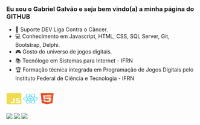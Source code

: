 ### Eu sou o Gabriel Galvão e seja bem vindo(a) a minha página do GITHUB

- 💼 Suporte DEV Liga Contra o Câncer.
- 💻 Conhecimento em Javascript, HTML, CSS, SQL Server, Git, Bootstrap, Delphi.
- 🎮 Gosto do universo de jogos digitais.
- 📚 Tecnólogo em Sistemas para Internet - IFRN
- 🏆 Formação técnica integrada em Programação de Jogos Digitais pelo Instituto Federal de Ciência e Tecnologia - IFRN


  
<div style="display: inline_block"><br>
  <img align="center" alt="GG-Js" height="30" width="40" src="https://raw.githubusercontent.com/devicons/devicon/master/icons/javascript/javascript-plain.svg">
  <img align="center" alt="GG-React" height="30" width="40" src="https://raw.githubusercontent.com/devicons/devicon/master/icons/react/react-original.svg">
  <img align="center" alt="GG-HTML" height="30" width="40" src="https://raw.githubusercontent.com/devicons/devicon/master/icons/html5/html5-original.svg">
</div>

###

<div> 
  <a href="https://www.instagram.com/ggalva1/" target="_blank"><img src="https://img.shields.io/badge/-Instagram-%23E4405F?style=for-the-badge&logo=instagram&logoColor=white" target="_blank"></a>
  <a href = "mailto:gabrielgm07@hotmail.com"><img src="https://img.shields.io/badge/Microsoft_Outlook-0078D4?style=for-the-badge&logo=microsoft-outlook&logoColor=white" target="_blank"></a>
  <a href="https://www.linkedin.com/in/gabriel-galv%C3%A3o-863197153/" target="_blank"><img src="https://img.shields.io/badge/-LinkedIn-%230077B5?style=for-the-badge&logo=linkedin&logoColor=white" target="_blank"></a> 
 
</div>
